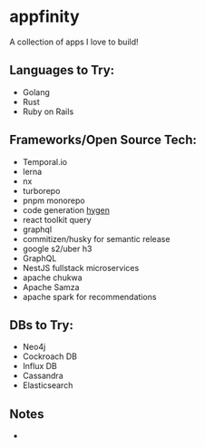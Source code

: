 # appfinity
A collection of apps I love to build!

## Languages to Try:
- Golang
- Rust
- Ruby on Rails

## Frameworks/Open Source Tech:
- Temporal.io
- lerna
- nx
- turborepo
- pnpm monorepo
- code generation [hygen](https://www.hygen.io/)
- react toolkit query
- graphql
- commitizen/husky for semantic release
- google s2/uber h3
- GraphQL
- NestJS fullstack microservices
- apache chukwa
- Apache Samza
- apache spark for recommendations


## DBs to Try:
- Neo4j
- Cockroach DB
- Influx DB
- Cassandra
- Elasticsearch

## Notes
-
